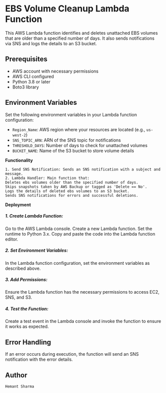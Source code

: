 # EBS Volume Cleanup Lambda Function

This AWS Lambda function identifies and deletes unattached EBS volumes that are older than a specified number of days. It also sends notifications via SNS and logs the details to an S3 bucket.

## Prerequisites

- AWS account with necessary permissions
- AWS CLI configured
- Python 3.8 or later
- Boto3 library

## Environment Variables

Set the following environment variables in your Lambda function configuration:

- `Region_Name`: AWS region where your resources are located (e.g., `us-west-2`)
- `SNS_TOPIC_ARN`: ARN of the SNS topic for notifications
- `THRESHOLD_DAYS`: Number of days to check for unattached volumes
- `BUCKET_NAME`: Name of the S3 bucket to store volume details


**Functionality**
```
1. Send SNS Notification: Sends an SNS notification with a subject and message.
2. Lambda Handler: Main function that:
Deletes ebs volumes older than the specified number of days.
Skips snapshots taken by AWS Backup or tagged as 'Delete == No'.
Logs the details of deleted ebs volumes to an S3 bucket.
Sends SNS notifications for errors and successful deletions.
```

**Deployment**

##### 1. Create Lambda Function:

Go to the AWS Lambda console.
Create a new Lambda function.
Set the runtime to Python 3.x.
Copy and paste the code into the Lambda function editor.

##### 2. Set Environment Variables:

In the Lambda function configuration, set the environment variables as described above.

##### 3. Add Permissions:

Ensure the Lambda function has the necessary permissions to access EC2, SNS, and S3.

##### 4. Test the Function:

Create a test event in the Lambda console and invoke the function to ensure it works as expected.


## Error Handling

If an error occurs during execution, the function will send an SNS notification with the error details.

## Author
```
Hemant Sharma
```
